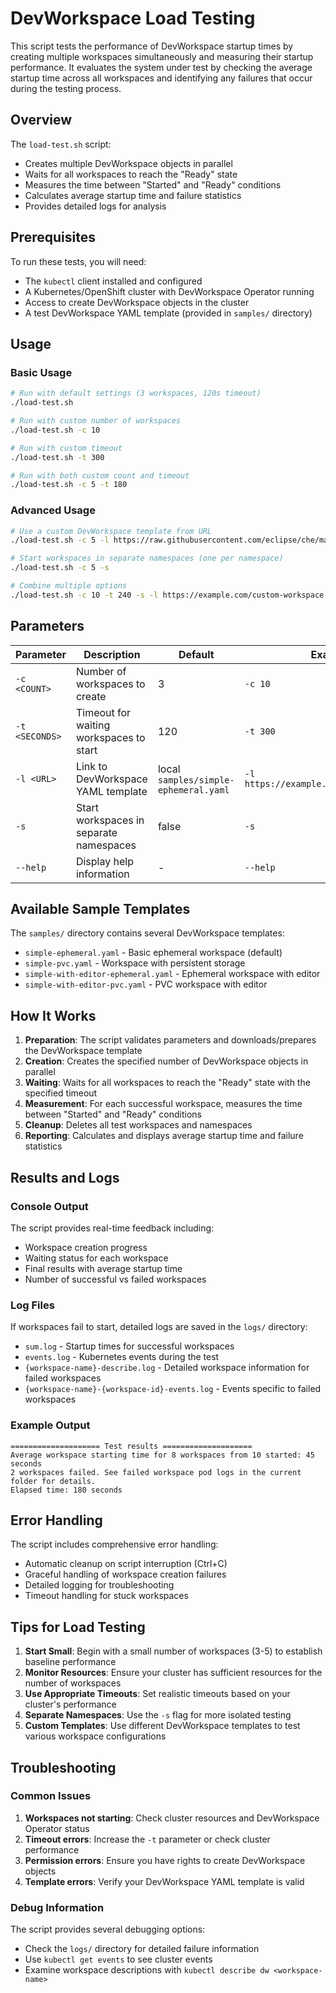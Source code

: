 # DevWorkspace Load Testing

This script tests the performance of DevWorkspace startup times by creating multiple workspaces simultaneously and measuring their startup performance. It evaluates the system under test by checking the average startup time across all workspaces and identifying any failures that occur during the testing process.

## Overview

The `load-test.sh` script:
- Creates multiple DevWorkspace objects in parallel
- Waits for all workspaces to reach the "Ready" state
- Measures the time between "Started" and "Ready" conditions
- Calculates average startup time and failure statistics
- Provides detailed logs for analysis

## Prerequisites

To run these tests, you will need:
- The `kubectl` client installed and configured
- A Kubernetes/OpenShift cluster with DevWorkspace Operator running
- Access to create DevWorkspace objects in the cluster
- A test DevWorkspace YAML template (provided in `samples/` directory)

## Usage

### Basic Usage

```bash
# Run with default settings (3 workspaces, 120s timeout)
./load-test.sh

# Run with custom number of workspaces
./load-test.sh -c 10

# Run with custom timeout
./load-test.sh -t 300

# Run with both custom count and timeout
./load-test.sh -c 5 -t 180
```

### Advanced Usage

```bash
# Use a custom DevWorkspace template from URL
./load-test.sh -c 5 -l https://raw.githubusercontent.com/eclipse/che/main/tests/performance/load-tests/samples/simple-pvc.yaml

# Start workspaces in separate namespaces (one per namespace)
./load-test.sh -c 5 -s

# Combine multiple options
./load-test.sh -c 10 -t 240 -s -l https://example.com/custom-workspace.yaml
```

## Parameters

| Parameter | Description | Default | Example |
|-----------|-------------|---------|---------|
| `-c <COUNT>` | Number of workspaces to create | 3 | `-c 10` |
| `-t <SECONDS>` | Timeout for waiting workspaces to start | 120 | `-t 300` |
| `-l <URL>` | Link to DevWorkspace YAML template | local `samples/simple-ephemeral.yaml` | `-l https://example.com/workspace.yaml` |
| `-s` | Start workspaces in separate namespaces | false | `-s` |
| `--help` | Display help information | - | `--help` |

## Available Sample Templates

The `samples/` directory contains several DevWorkspace templates:

- `simple-ephemeral.yaml` - Basic ephemeral workspace (default)
- `simple-pvc.yaml` - Workspace with persistent storage
- `simple-with-editor-ephemeral.yaml` - Ephemeral workspace with editor
- `simple-with-editor-pvc.yaml` - PVC workspace with editor

## How It Works

1. **Preparation**: The script validates parameters and downloads/prepares the DevWorkspace template
2. **Creation**: Creates the specified number of DevWorkspace objects in parallel
3. **Waiting**: Waits for all workspaces to reach the "Ready" state with the specified timeout
4. **Measurement**: For each successful workspace, measures the time between "Started" and "Ready" conditions
5. **Cleanup**: Deletes all test workspaces and namespaces
6. **Reporting**: Calculates and displays average startup time and failure statistics

## Results and Logs

### Console Output
The script provides real-time feedback including:
- Workspace creation progress
- Waiting status for each workspace
- Final results with average startup time
- Number of successful vs failed workspaces

### Log Files
If workspaces fail to start, detailed logs are saved in the `logs/` directory:
- `sum.log` - Startup times for successful workspaces
- `events.log` - Kubernetes events during the test
- `{workspace-name}-describe.log` - Detailed workspace information for failed workspaces
- `{workspace-name}-{workspace-id}-events.log` - Events specific to failed workspaces

### Example Output
```
==================== Test results ====================
Average workspace starting time for 8 workspaces from 10 started: 45 seconds
2 workspaces failed. See failed workspace pod logs in the current folder for details.
Elapsed time: 180 seconds
```

## Error Handling

The script includes comprehensive error handling:
- Automatic cleanup on script interruption (Ctrl+C)
- Graceful handling of workspace creation failures
- Detailed logging for troubleshooting
- Timeout handling for stuck workspaces

## Tips for Load Testing

1. **Start Small**: Begin with a small number of workspaces (3-5) to establish baseline performance
2. **Monitor Resources**: Ensure your cluster has sufficient resources for the number of workspaces
3. **Use Appropriate Timeouts**: Set realistic timeouts based on your cluster's performance
4. **Separate Namespaces**: Use the `-s` flag for more isolated testing
5. **Custom Templates**: Use different DevWorkspace templates to test various workspace configurations

## Troubleshooting

### Common Issues

1. **Workspaces not starting**: Check cluster resources and DevWorkspace Operator status
2. **Timeout errors**: Increase the `-t` parameter or check cluster performance
3. **Permission errors**: Ensure you have rights to create DevWorkspace objects
4. **Template errors**: Verify your DevWorkspace YAML template is valid

### Debug Information

The script provides several debugging options:
- Check the `logs/` directory for detailed failure information
- Use `kubectl get events` to see cluster events
- Examine workspace descriptions with `kubectl describe dw <workspace-name>`

